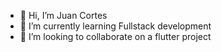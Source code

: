 - 👋 Hi, I’m Juan Cortes
- 🌱 I’m currently learning Fullstack development
- 💞️ I’m looking to collaborate on a flutter project

